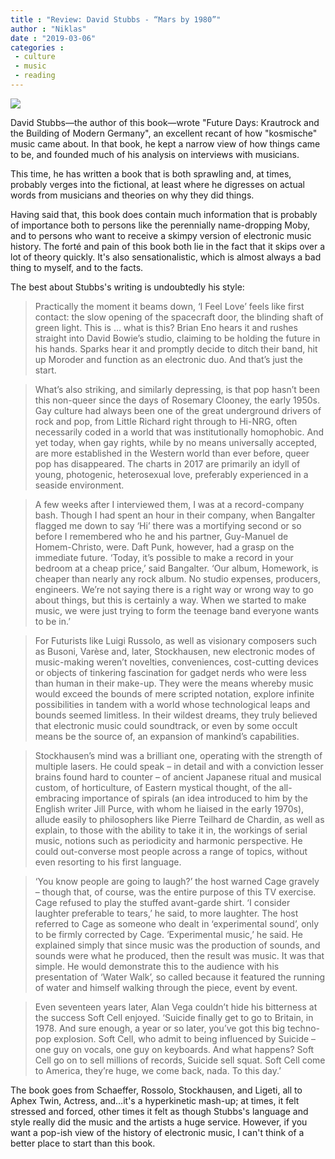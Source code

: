 ```yaml
---
title : "Review: David Stubbs - “Mars by 1980”"
author : "Niklas"
date : "2019-03-06"
categories : 
 - culture
 - music
 - reading
---
```


![](https://niklasblog.com/wp-content/unnamed-36.jpg)

David Stubbs—the author of this book—wrote "Future Days: Krautrock and the Building of Modern Germany", an excellent recant of how "kosmische" music came about. In that book, he kept a narrow view of how things came to be, and founded much of his analysis on interviews with musicians.

This time, he has written a book that is both sprawling and, at times, probably verges into the fictional, at least where he digresses on actual words from musicians and theories on why they did things.

Having said that, this book does contain much information that is probably of importance both to persons like the perennially name-dropping Moby, and to persons who want to receive a skimpy version of electronic music history. The forté and pain of this book both lie in the fact that it skips over a lot of theory quickly. It's also sensationalistic, which is almost always a bad thing to myself, and to the facts.

The best about Stubbs's writing is undoubtedly his style:

> Practically the moment it beams down, ‘I Feel Love’ feels like first contact: the slow opening of the spacecraft door, the blinding shaft of green light. This is … what is this? Brian Eno hears it and rushes straight into David Bowie’s studio, claiming to be holding the future in his hands. Sparks hear it and promptly decide to ditch their band, hit up Moroder and function as an electronic duo. And that’s just the start.

> What’s also striking, and similarly depressing, is that pop hasn’t been this non-queer since the days of Rosemary Clooney, the early 1950s. Gay culture had always been one of the great underground drivers of rock and pop, from Little Richard right through to Hi-NRG, often necessarily coded in a world that was institutionally homophobic. And yet today, when gay rights, while by no means universally accepted, are more established in the Western world than ever before, queer pop has disappeared. The charts in 2017 are primarily an idyll of young, photogenic, heterosexual love, preferably experienced in a seaside environment.

> A few weeks after I interviewed them, I was at a record-company bash. Though I had spent an hour in their company, when Bangalter flagged me down to say ‘Hi’ there was a mortifying second or so before I remembered who he and his partner, Guy-Manuel de Homem-Christo, were. Daft Punk, however, had a grasp on the immediate future. ‘Today, it’s possible to make a record in your bedroom at a cheap price,’ said Bangalter. ‘Our album, Homework, is cheaper than nearly any rock album. No studio expenses, producers, engineers. We’re not saying there is a right way or wrong way to go about things, but this is certainly a way. When we started to make music, we were just trying to form the teenage band everyone wants to be in.’

> For Futurists like Luigi Russolo, as well as visionary composers such as Busoni, Varèse and, later, Stockhausen, new electronic modes of music-making weren’t novelties, conveniences, cost-cutting devices or objects of tinkering fascination for gadget nerds who were less than human in their make-up. They were the means whereby music would exceed the bounds of mere scripted notation, explore infinite possibilities in tandem with a world whose technological leaps and bounds seemed limitless. In their wildest dreams, they truly believed that electronic music could soundtrack, or even by some occult means be the source of, an expansion of mankind’s capabilities.

> Stockhausen’s mind was a brilliant one, operating with the strength of multiple lasers. He could speak – in detail and with a conviction lesser brains found hard to counter – of ancient Japanese ritual and musical custom, of horticulture, of Eastern mystical thought, of the all-embracing importance of spirals (an idea introduced to him by the English writer Jill Purce, with whom he liaised in the early 1970s), allude easily to philosophers like Pierre Teilhard de Chardin, as well as explain, to those with the ability to take it in, the workings of serial music, notions such as periodicity and harmonic perspective. He could out-converse most people across a range of topics, without even resorting to his first language.

> ‘You know people are going to laugh?’ the host warned Cage gravely – though that, of course, was the entire purpose of this TV exercise. Cage refused to play the stuffed avant-garde shirt. ‘I consider laughter preferable to tears,’ he said, to more laughter. The host referred to Cage as someone who dealt in ‘experimental sound’, only to be firmly corrected by Cage. ‘Experimental music,’ he said. He explained simply that since music was the production of sounds, and sounds were what he produced, then the result was music. It was that simple. He would demonstrate this to the audience with his presentation of ‘Water Walk’, so called because it featured the running of water and himself walking through the piece, event by event.

> Even seventeen years later, Alan Vega couldn’t hide his bitterness at the success Soft Cell enjoyed. ‘Suicide finally get to go to Britain, in 1978. And sure enough, a year or so later, you’ve got this big techno-pop explosion. Soft Cell, who admit to being influenced by Suicide – one guy on vocals, one guy on keyboards. And what happens? Soft Cell go on to sell millions of records, Suicide sell squat. Soft Cell come to America, they’re huge, we come back, nada. To this day.’

The book goes from Schaeffer, Rossolo, Stockhausen, and Ligeti, all to Aphex Twin, Actress, and…it's a hyperkinetic mash-up; at times, it felt stressed and forced, other times it felt as though Stubbs's language and style really did the music and the artists a huge service. However, if you want a pop-ish view of the history of electronic music, I can't think of a better place to start than this book.
